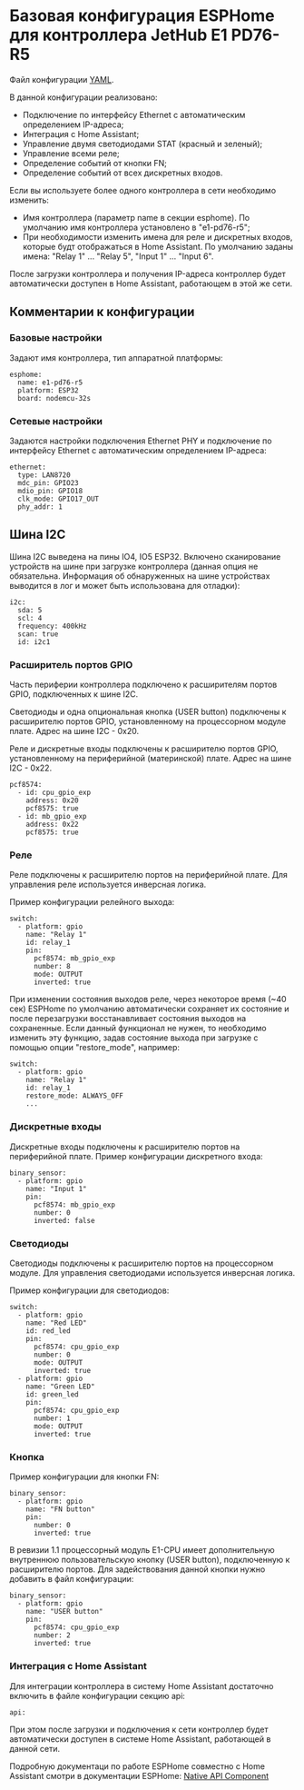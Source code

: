 # Базовая конфигурация ESPHome для контроллера JetHub E1 PD76-R5

Файл конфигурации [YAML](e1-pd76-r5-basic.yaml).

В данной конфигурации реализовано:

  * Подключение по интерфейсу Ethernet с автоматическим определением IP-адреса;
  * Интеграция с Home Assistant;
  * Управление двумя светодиодами STAT (красный и зеленый);
  * Управление всеми реле;
  * Определение событий от кнопки FN;
  * Определение событий от всех дискретных входов.

Если вы используете более одного контроллера в сети необходимо изменить:

  * Имя контроллера (параметр name в секции esphome). По умолчанию имя контроллера установлено в "e1-pd76-r5";
  * При необходимости изменить имена для реле и дискретных входов, которые будт отображаться в Home Assistant. По умолчанию заданы имена: "Relay 1" ... "Relay 5", "Input 1" ... "Input 6".

После загрузки контроллера и получения IP-адреса контроллер будет автоматически доступен в Home Assistant, работающем в этой же сети.

## Комментарии к конфигурации

### Базовые настройки

Задают имя контроллера, тип аппаратной платформы:

```
esphome:
  name: e1-pd76-r5
  platform: ESP32
  board: nodemcu-32s
```

### Сетевые настройки

Задаются настройки подключения Ethernet PHY и подключение по интерфейсу Ethernet с автоматическим определением IP-адреса:

```
ethernet:
  type: LAN8720
  mdc_pin: GPIO23
  mdio_pin: GPIO18
  clk_mode: GPIO17_OUT
  phy_addr: 1
```

## Шина I2C

Шина I2C выведена на пины IO4, IO5 ESP32. Включено сканирование устройств на шине при загрузке контроллера (данная опция не обязательна. Информация об обнаруженных на шине устройствах выводится в лог и может быть использована для отладки):

```
i2c:
  sda: 5
  scl: 4
  frequency: 400kHz
  scan: true
  id: i2c1
```

### Расширитель портов GPIO

Часть периферии контроллера подключено к расширителям портов GPIO, подключенных к шине I2C.

Светодиоды и одна опциональная кнопка (USER button) подключены к расширителю портов GPIO, установленному на процессорном модуле плате. Адрес на шине I2C - 0x20.

Реле и дискретные входы подключены к расширителю портов GPIO, установленному на периферийной (материнской) плате. Адрес на шине I2C - 0x22.

```
pcf8574:
  - id: cpu_gpio_exp
    address: 0x20
    pcf8575: true
  - id: mb_gpio_exp
    address: 0x22
    pcf8575: true
```

### Реле

Реле подключены к расширителю портов на периферийной плате. Для управления реле используется инверсная логика.

Пример конфигурации релейного выхода:

```
switch:
  - platform: gpio
    name: "Relay 1"
    id: relay_1
    pin:
      pcf8574: mb_gpio_exp
      number: 8
      mode: OUTPUT
      inverted: true
```

При изменении состояния выходов реле, через некоторое время (~40 сек) ESPHome по умолчанию автоматически сохраняет их состояние и после перезагрузки восстанавливает состояния выходов на сохраненные. Если данный функционал не нужен, то необходимо изменить эту функцию, задав состояние выхода при загрузке с помощью опции "restore_mode", например:

```
switch:
  - platform: gpio
    name: "Relay 1"
    id: relay_1
    restore_mode: ALWAYS_OFF
    ...
```

### Дискретные входы

Дискретные входы подключены к расширителю портов на периферийной плате. Пример конфигурации дискретного входа:

```
binary_sensor:
  - platform: gpio
    name: "Input 1"
    pin:
      pcf8574: mb_gpio_exp
      number: 0
      inverted: false
```

### Светодиоды

Светодиоды подключены к расширителю портов на процессорном модуле. Для управления светодиодами используется инверсная логика.

Пример конфигурации для светодиодов:

```
switch:
  - platform: gpio
    name: "Red LED"
    id: red_led
    pin:
      pcf8574: cpu_gpio_exp
      number: 0
      mode: OUTPUT
      inverted: true
  - platform: gpio
    name: "Green LED"
    id: green_led
    pin:
      pcf8574: cpu_gpio_exp
      number: 1
      mode: OUTPUT
      inverted: true
```

### Кнопка

Пример конфигурации для кнопки FN:

```
binary_sensor:
  - platform: gpio
    name: "FN button"
    pin:
      number: 0
      inverted: true
```

 В ревизии 1.1 процессорный модуль E1-CPU имеет дополнительную внутреннюю пользовательскую кнопку (USER button), подключенную к расширителю портов. Для задействования данной кнопки нужно добавить в файл конфигурации:

```
binary_sensor:
  - platform: gpio
    name: "USER button"
    pin:
      pcf8574: cpu_gpio_exp
      number: 2
      inverted: true
```

### Интеграция с Home Assistant

Для интеграции контроллера в систему Home Assistant достаточно включить в файле конфигурации секцию api:

```
api:
```

При этом после загрузки и подключения к сети контроллер будет автоматически доступен в системе Home Assistant, работающей в данной сети.

Подробную документаци по работе ESPHome совместно с Home Assistant смотри в документации ESPHome: [Native API Component](https://esphome.io/components/api.html)
